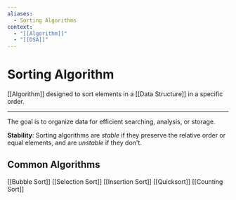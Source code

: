 ```yaml
---
aliases:
  - Sorting Algorithms
context:
  - "[[Algorithm]]"
  - "[[DSA]]"
---
```


# Sorting Algorithm

[[Algorithm]] designed to sort elements in a [[Data Structure]] in a specific order.

---

The goal is to organize data for efficient searching, analysis, or storage.

**Stability**: Sorting algorithms are _stable_ if they preserve the relative order or equal elements, and are _unstable_ if they don't.

## Common Algorithms

[[Bubble Sort]]
[[Selection Sort]]
[[Insertion Sort]]
[[Quicksort]]
[[Counting Sort]]
